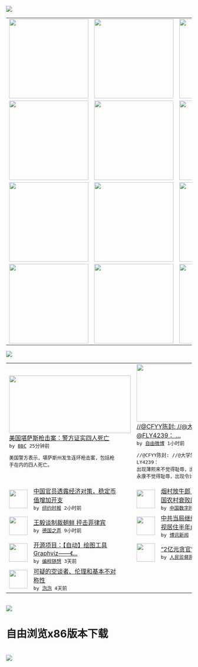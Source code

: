 

<a href="https://github.com/greatfire/z/raw/master/FreeBrowser.apk"><img src="https://raw.githubusercontent.com/greatfire/wiki/master/x/header.png" /></a><table><tr><td width="262" align="center" valign="center"><a href="https://github.com/greatfire/wiki/wiki/nyt" title="纽约时报中文网 国际纵览"><img src="https://raw.githubusercontent.com/greatfire/wiki/master/x/nyt_flag.png" width="215"/></a></td><td width="262" align="center" valign="center"><a href="https://github.com/greatfire/wiki/wiki/dw" title=""><img src="https://raw.githubusercontent.com/greatfire/wiki/master/x/dw_flag.png" width="215"/></a></td><td width="262" align="center" valign="center"><a href="https://github.com/greatfire/wiki/wiki/rmjd" title=""><img src="https://raw.githubusercontent.com/greatfire/wiki/master/x/rmjd_flag.png" width="215"/></a></td></tr><tr><td width="262" align="center" valign="center"><a href="https://github.com/paopaonetizen/website" title="泡泡 - 未经审查的互联网信息"><img src="https://raw.githubusercontent.com/greatfire/wiki/master/x/pp_flag.png" width="215"/></a></td><td width="262" align="center" valign="center"><a href="https://github.com/getlantern/mirror" title="以及自由微博和GreatFire.org官方中文论坛"><img src="https://raw.githubusercontent.com/greatfire/wiki/master/x/lantern_flag.png" width="215"/></a></td><td width="262" align="center" valign="center"><a href="https://github.com/cdtmirrors/m/" title=""><img src="https://raw.githubusercontent.com/greatfire/wiki/master/x/cdt_flag.png" width="215"/></a></td></tr><tr><td width="262" align="center" valign="center"><a href="https://github.com/program-think/blog" title="编程随想的博客"><img src="https://raw.githubusercontent.com/greatfire/wiki/master/x/pt_flag.png" width="215"/></a></td><td width="262" align="center" valign="center"><a href="https://github.com/greatfire/wiki/wiki/bbc" title=""><img src="https://raw.githubusercontent.com/greatfire/wiki/master/x/bbc_flag.png" width="215"/></a></td><td width="262" align="center" valign="center"><a href="https://github.com/freeweibo/s" title="自由微博 - 匿名和不受屏蔽的新浪微博搜索"><img src="https://raw.githubusercontent.com/greatfire/wiki/master/x/fw_flag.png" width="215"/></a></td></tr><tr><td width="262" align="center" valign="center"><a href="https://github.com/greatfire/wiki/wiki/google" title=""><img src="https://raw.githubusercontent.com/greatfire/wiki/master/x/google_flag.png" width="215"/></a></td><td width="262" align="center" valign="center"><a href="https://github.com/bxnews/boxun" title=""><img src="https://raw.githubusercontent.com/greatfire/wiki/master/x/bx_flag.png" width="215"/></a></td><td width="262" align="center" valign="center"><a href="https://github.com/greatfire/wiki/wiki/open-source" title="欢迎访问GreatFire.org开发者项目网站"><img src="https://raw.githubusercontent.com/greatfire/wiki/master/x/open-source_flag.png" width="215"/></a></td></tr></table><img src="https://raw.githubusercontent.com/greatfire/wiki/master/x/newsfeed text.png" /><table cols="4"><tr><td colspan="2" width="380"><a href="http://www.bbc.com/zhongwen/simp/world/2016/02/160226_kansas_shooting_four_death"><img src="http://a.files.bbci.co.uk/worldservice/live/assets/images/2016/02/26/160226055446_police_144x81__nocredit.jpg" width="330" height="156"/></a></br><a href="http://www.bbc.com/zhongwen/simp/world/2016/02/160226_kansas_shooting_four_death">美国堪萨斯枪击案：警方证实四人死亡</a></br><kbd> by <a href="http://www.bbc.co.uk/zhongwen/simp">BBC</a> 25分钟前 </kbd></br><pre>美国警方表示，堪萨斯州发生连环枪击案，包括枪<br/>手在内的四人死亡。</pre></td><td colspan="2" width="380"><a href="https://freeweibo.com/weibo/3946750895567062"><img src="https://raw.githubusercontent.com/greatfire/wiki/master/x/fw_logo_b.png" width="330" height="156"/></a></br><a href="https://freeweibo.com/weibo/3946750895567062">//@CFYY陈封: //@大学生讲坛:<br/>@FLY4239： …</a></br><kbd> by <a href="https://freeweibo.com/">自由微博</a> 1小时前 </kbd></br><pre>//@CFYY陈封: //@大学生讲坛:@F<br/>LY4239： 出现薄熙来不觉得耻辱，出现周<br/>永康不觉得耻辱，出现令计划</pre></td></tr><tr><td><img src="http://static01.nyt.com/images/2016/02/26/business/26yuan/26yuan-articleLarge.jpg" width="50" height="50"/></td><td width="280"><a href="https://d3qlz4p8smvoli.cloudfront.net/business/20160226/c26yuan/">中国官员透露经济对策，稳定币<br/>值增加开支</a></br><kbd> by <a href="http://m.cn.nytimes.com/">纽约时报</a> 2小时前 </kbd></td><td><img src="http://i1.wp.com/chinadigitaltimes.net/chinese/files/2016/02/640SLUTO5Z9.jpg?resize=600%2C450" width="50" height="50"/></td><td width="280"><a href="http://feedproxy.google.com/~r/chinadigitaltimes/IyPt/~3/WyHNBiYBJIc/">烟村放牛郎：川东考察报告—中<br/>国农村衰败的真实原因与...</a></br><kbd> by <a href="http://chinadigitaltimes.net/chinese/">中国数字时代</a> 2小时前 </kbd></td></tr><tr><td><img src="http://www.dw.com/image/0,,18580826_302,00.jpg" width="50" height="50"/></td><td width="280"><a href="http://dw.com/p/1I2Zg?maca=chi-GK-text-greatfire-all-chinese-15625-xml-mrss">王毅谈制裁朝鲜 抨击菲律宾</a></br><kbd> by <a href="http://dw.de">德国之声</a> 9小时前 </kbd></td><td><img src="http://www.boxun.com/news/images/2016/02/201602252141china1.jpg" width="50" height="50"/></td><td width="280"><a href="http://www.boxun.com/news/gb/china/2016/02/201602252141.shtml">中共当局继续抹黑律师张凯被监<br/>视居住半年命运未卜请看...</a></br><kbd> by <a href="http://www.boxun.com">博讯新闻</a> 1天前 </kbd></td></tr><tr><td><img src="http://lh4.googleusercontent.com/fkVpNoNysQXG3Q9ZNUZPW6QwNcXa0Qu_aE0TSSHFIczPC7PLjPpu1QIOtbt04qBrTZAUlxDSvvekxE_pDQ2WDKbaufdDw0J0BDVg2WAHSA6DSBa_FnWmTAfxHyEJxxL5uSuxrkzLr48" width="50" height="50"/></td><td width="280"><a href="http://feedproxy.google.com/~r/programthink/~3/Efk8QUhZSS0/opensource-review-graphviz.html">开源项目：【自动】绘图工具 <br/>Graphviz——《...</a></br><kbd> by <a href="http://program-think.blogspot.com">编程随想</a> 3天前 </kbd></td><td><img src="http://www.rmjdw.com/uploads/allimg/160223/10101CB7-0.jpg" width="50" height="50"/></td><td width="280"><a href="http://www.rmjdw.com//fanfuqianshao/20160223/15516.html">“2亿元贪官”开罚单不手软 </a></br><kbd> by <a href="http://www.rmjdw.com/">人民监督网</a> 3天前 </kbd></td></tr><tr><td><img src="https://raw.githubusercontent.com/greatfire/wiki/master/x/pp_logo.png" width="50" height="50"/></td><td width="280"><a href="https://pao-pao.net/article/675">可疑的空谈者、伦理和基本不对<br/>称性</a></br><kbd> by <a href="https://pao-pao.net">泡泡</a> 4天前 </kbd></td></table></br><a href="https://github.com/greatfire/z/raw/master/FreeBrowser.apk"><img src="https://raw.githubusercontent.com/greatfire/wiki/master/x/download app.png" /></a><h1>自由浏览x86版本下载<h1><a href="https://github.com/greatfire/z/raw/master/FreeBrowser-x86.apk"><img src="https://raw.githubusercontent.com/greatfire/images/master/fb86.qr.png" /></a>